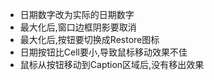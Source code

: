 ﻿- 日期数字改为实际的日期数字
- 最大化后,窗口边框阴影要取消
- 最大化后,按钮要切换成Restore图标
- 日期按钮比Cell要小,导致鼠标移动效果不佳
- 鼠标从按钮移动到Caption区域后,没有移出效果